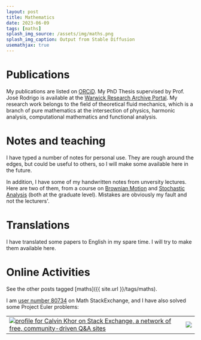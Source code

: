 ```yaml
---
layout: post
title: Mathematics
date: 2023-06-09
tags: [maths]
splash_img_source: /assets/img/maths.png
splash_img_caption: Output from Stable Diffusion
usemathjax: true
---
```


# Publications

My publications are listed on [ORCiD](https://orcid.org/0000-0001-7557-0786). My PhD Thesis supervised by Prof. José Rodrigo is available at the [Warwick Research Archive Portal](https://wrap.warwick.ac.uk/150235/).
My research work belongs to the field of theoretical fluid mechanics,
which is a branch of pure mathematics at the intersection of physics, harmonic analysis, computational mathematics and functional analysis.

# Notes and teaching

I have typed a number of notes for personal use. They are rough around the edges, but could be useful to others, so I will make some available here in the future.

In addition, I have some of my handwritten notes from unversity lectures. Here are two of them, from a course on [Brownian Motion](https://archive.org/details/ma-4-f-7-brownian-motion-handwritten-notes-calvin-khor) and [Stochastic Analysis](https://archive.org/details/stochastic-analysis-handwritten-notes-calvin-khor) (both at the graduate level). Mistakes are obviously my fault and not the lecturers'.

# Translations

I have translated some papers to English in my spare time. I will try to make them available here.

# Online Activities

See the other posts tagged [maths]({{ site.url }}/tags/maths).

I am [user number 80734](https://math.stackexchange.com/users/80734/calvin-khor) on Math StackExchange,
and I have also solved some Project Euler problems:

<table>
  <tr>
    <td>
      <a href="https://stackexchange.com/users/2848832/calvin-khor"><img src="https://stackexchange.com/users/flair/2848832.png" alt="profile for Calvin Khor on Stack Exchange, a network of free, community-driven Q&amp;A sites" title="profile for Calvin Khor on Stack Exchange, a network of free, community-driven Q&amp;A sites" /></a>
    </td>
    <td>
      <img src="https://projecteuler.net/profile/calvinkhor.png"/>
    </td>
</tr>
</table>
